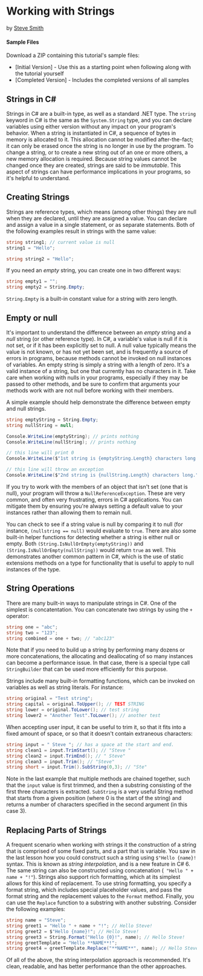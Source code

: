 # Working with Strings
by [Steve Smith](http://deviq.com/me/steve-smith)

#### Sample Files
Download a ZIP containing this tutorial's sample files:
- [Initial Version] - Use this as a starting point when following along with the tutorial yourself
- [Completed Version] - Includes the completed versions of all samples

## Strings in C#

Strings in C# are a built-in type, as well as a standard .NET type. The ``string`` keyword in C# is the same as the ``System.String`` type, and you can declare variables using either version without any impact on your program's behavior. When a string is instantiated in C#, a sequence of bytes in memory is allocated to it. This allocation cannot be modified after-the-fact; it can only be erased once the string is no longer in use by the program. To change a string, or to create a new string out of an one or more others, a new memory allocation is required. Because string values cannot be changed once they are created, strings are said to be *immutable*. This aspect of strings can have performance implications in your programs, so it's helpful to understand.

## Creating Strings

Strings are reference types, which means (among other things) they are null when they are declared, until they are assigned a value. You can declare and assign a value in a single statement, or as separate statements. Both of the following examples result in strings with the same value:

```c#
string string1; // current value is null
string1 = "Hello";

string string2 = "Hello";
```

If you need an *empty* string, you can create one in two different ways:

```c#
string empty1 = "";
string empty2 = String.Empty;
```

``String.Empty`` is a built-in constant value for a string with zero length.

## Empty or null

It's important to understand the difference between an *empty* string and a *null* string (or other reference type). In C#, a variable's value is null if it is not set, or if it has been explicitly set to null. A null value typically means the value is not known, or has not yet been set, and is frequently a source of errors in programs, because methods cannot be invoked on null instances of variables. An empty string is simply a string with a length of zero. It's a valid instance of a string, but one that currently has no characters in it. Take care when working with nulls in your programs, especially if they may be passed to other methods, and be sure to confirm that arguments your methods work with are not null before working with their members.

A simple example should help demonstrate the difference between empty and null strings.

```c#
string emptyString = String.Empty;
string nullString = null;

Console.WriteLine(emptyString); // prints nothing
Console.WriteLine(nullString); // prints nothing

// this line will print 0
Console.WriteLine($"1st string is {emptyString.Length} characters long.");

// this line will throw an exception
Console.WriteLine($"2nd string is {nullString.Length} characters long.");
```
If you try to work with the members of an object that isn't set (one that is null), your program will throw a ``NullReferenceException``. These are very common, and often very frustrating, errors in C# applications. You can mitigate them by ensuring you're always setting a default value to your instances rather than allowing them to remain null.

You can check to see if a string value is null by comparing it to null (for instance, ``(nullstring == null)`` would evaluate to ``true``. There are also some built-in helper functions for detecting whether a string is either null or empty. Both ``(String.IsNullOrEmpty(emptyString))`` and ``(String.IsNullOrEmpty(nullString))`` would return ``true`` as well. This demonstrates another common pattern in C#, which is the use of static extensions methods on a type for functionality that is useful to apply to null instances of the type.

## String Operations

There are many built-in ways to manipulate strings in C#. One of the simplest is concatentation. You can concatenate two strings by using the ``+`` operator:

```c#
string one = "abc";
string two = "123";
string combined = one + two; // "abc123"
```

Note that if you need to build up a string by performing many dozens or more concatenations, the allocating and deallocating of so many instances can become a performance issue. In that case, there is a special type call ``StringBuilder`` that can be used more efficiently for this purpose.

Strings include many built-in formatting functions, which can be invoked on variables as well as string literals. For instance:

```c#
string original = "Test string";
string capital = original.ToUpper(); // TEST STRING
string lower = original.ToLower(); // test string
string lower2 = "Another Test".ToLower(); // another test
```

When accepting user input, it can be useful to trim it, so that it fits into a fixed amount of space, or so that it doesn't contain extraneous characters:

```c#
string input = " Steve "; // has a space at the start and end.
string clean1 = input.TrimStart(); // "Steve "
string clean2 = input.TrimEnd(); // " Steve"
string clean3 = input.Trim(); // "Steve"
string short = input.Trim().SubString(0,3); // "Ste"
```

Note in the last example that multiple methods are chained together, such that the ``input`` value is first trimmed, and then a substring consisting of the first three characters is extracted. ``SubString`` is a very useful String method that starts from a given position (where 0 is the start of the string) and returns a number of characters specified in the second argument (in this case 3).

## Replacing Parts of Strings

A frequent scenario when working with strings it the construction of a string that is comprised of some fixed parts, and a part that is variable. You saw in the last lesson how you could construct such a string using ``$"Hello {name}!`` syntax. This is known as *string interpolation*, and is a new feature in C# 6. The same string can also be constructed using concatenation (`` "Hello " + name + "!"``). Strings also support rich formatting, which at its simplest allows for this kind of replacement. To use string formatting, you specify a format string, which includes special placeholder values, and pass the format string and the replacement values to the ``Format`` method. Finally, you can use the ``Replace`` function to a substring with another substring. Consider the following examples:

```c#
string name = "Steve";
string greet1 = "Hello " + name + "!"; // Hello Steve!
string greet2 = $"Hello {name}!"; // Hello Steve!
string greet3 = String.Format("Hello {0}!", name); // Hello Steve!
string greetTemplate = "Hello **NAME**!";
string greet4 = greetTemplate.Replace("**NAME**", name); // Hello Steve!
```

Of all of the above, the string interpolation approach is recommended. It's clean, readable, and has better performance than the other approaches.